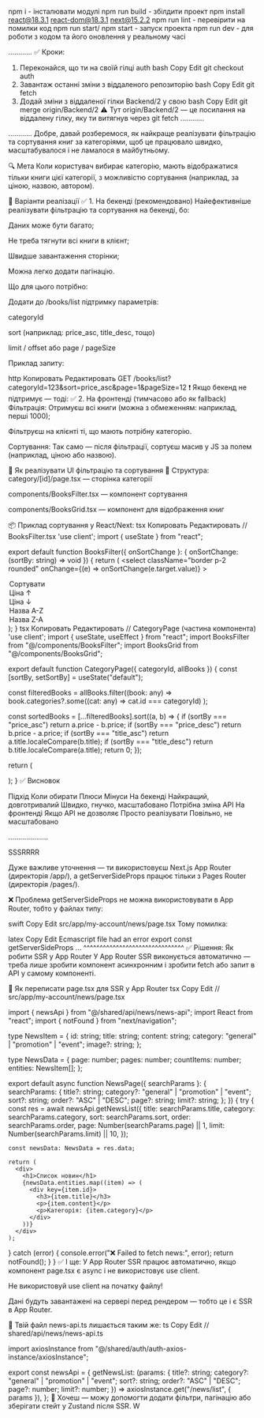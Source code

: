 npm i - інсталювати модулі
npm run build - збілдити проект
npm install react@18.3.1 react-dom@18.3.1 next@15.2.2
npm run lint - перевірити на помилки код
npm run start/ npm start - запуск проекта
npm run dev - для роботи з кодом та його оновлення у реальному часі

............
✅ Кроки:

1. Переконайся, що ти на своїй гілці auth
   bash
   Copy
   Edit
   git checkout auth
2. Завантаж останні зміни з віддаленого репозиторію
   bash
   Copy
   Edit
   git fetch
3. Додай зміни з віддаленої гілки Backend/2 у свою
   bash
   Copy
   Edit
   git merge origin/Backend/2
   ⚠️ Тут origin/Backend/2 — це посилання на віддалену гілку, яку ти витягнув через git fetch
   ............

............
Добре, давай розберемося, як найкраще реалізувати фільтрацію та сортування книг за категоріями, щоб це працювало швидко, масштабувалося і не ламалося в майбутньому.

🔍 Мета
Коли користувач вибирає категорію, мають відображатися тільки книги цієї категорії, з можливістю сортування (наприклад, за ціною, назвою, автором).

🔧 Варіанти реалізації
✅ 1. На бекенді (рекомендовано)
Найефективніше реалізувати фільтрацію та сортування на бекенді, бо:

Даних може бути багато;

Не треба тягнути всі книги в клієнт;

Швидше завантаження сторінки;

Можна легко додати пагінацію.

Що для цього потрібно:

Додати до /books/list підтримку параметрів:

categoryId

sort (наприклад: price_asc, title_desc, тощо)

limit / offset або page / pageSize

Приклад запиту:

http
Копировать
Редактировать
GET /books/list?categoryId=123&sort=price_asc&page=1&pageSize=12
❗ Якщо бекенд не підтримує — тоді:
✅ 2. На фронтенді (тимчасово або як fallback)
Фільтрація:
Отримуєш всі книги (можна з обмеженням: наприклад, перші 1000);

Фільтруєш на клієнті ті, що мають потрібну категорію.

Сортування:
Так само — після фільтрації, сортуєш масив у JS за полем (наприклад, ціною або назвою).

🧩 Як реалізувати UI фільтрацію та сортування
📁 Структура:
category/[id]/page.tsx — сторінка категорії

components/BooksFilter.tsx — компонент сортування

components/BooksGrid.tsx — компонент для відображення книг

📦 Приклад сортування у React/Next:
tsx
Копировать
Редактировать
// BooksFilter.tsx
'use client';
import { useState } from "react";

export default function BooksFilter({ onSortChange }: { onSortChange: (sortBy: string) => void }) {
return (
<select
className="border p-2 rounded"
onChange={(e) => onSortChange(e.target.value)} >

<option value="default">Сортувати</option>
<option value="price_asc">Ціна ↑</option>
<option value="price_desc">Ціна ↓</option>
<option value="title_asc">Назва A-Z</option>
<option value="title_desc">Назва Z-A</option>
</select>
);
}
tsx
Копировать
Редактировать
// CategoryPage (частина компонента)
'use client';
import { useState, useEffect } from "react";
import BooksFilter from "@/components/BooksFilter";
import BooksGrid from "@/components/BooksGrid";

export default function CategoryPage({ categoryId, allBooks }) {
const [sortBy, setSortBy] = useState("default");

const filteredBooks = allBooks.filter((book: any) =>
book.categories?.some((cat: any) => cat.id === categoryId)
);

const sortedBooks = [...filteredBooks].sort((a, b) => {
if (sortBy === "price_asc") return a.price - b.price;
if (sortBy === "price_desc") return b.price - a.price;
if (sortBy === "title_asc") return a.title.localeCompare(b.title);
if (sortBy === "title_desc") return b.title.localeCompare(a.title);
return 0;
});

return (

<div>
<BooksFilter onSortChange={setSortBy} />
<BooksGrid books={sortedBooks} />
</div>
);
}
✅ Висновок

Підхід Коли обирати Плюси Мінуси
На бекенді Найкращий, довготривалий Швидко, гнучко, масштабовано Потрібна зміна API
На фронтенді Якщо API не дозволяє Просто реалізувати Повільно, не масштабовано

....................

SSSRRRR

Дуже важливе уточнення — ти використовуєш Next.js App Router (директорія /app/), а getServerSideProps працює тільки з Pages Router (директорія /pages/).

❌ Проблема
getServerSideProps не можна використовувати в App Router, тобто у файлах типу:

swift
Copy
Edit
src/app/my-account/news/page.tsx
Тому помилка:

latex
Copy
Edit
Ecmascript file had an error
export const getServerSideProps ...
^^^^^^^^^^^^^^^^^^^^^^^^^^^^^^^
✅ Рішення: Як робити SSR у App Router
У App Router SSR виконується автоматично — треба лише зробити компонент асинхронним і зробити fetch або запит в API у самому компоненті.

🔧 Як переписати page.tsx для SSR у App Router
tsx
Copy
Edit
// src/app/my-account/news/page.tsx

import { newsApi } from "@/shared/api/news/news-api";
import React from "react";
import { notFound } from "next/navigation";

type NewsItem = {
id: string;
title: string;
content: string;
category: "general" | "promotion" | "event";
image?: string;
};

type NewsData = {
page: number;
pages: number;
countItems: number;
entities: NewsItem[];
};

export default async function NewsPage({ searchParams }: {
searchParams: {
title?: string;
category?: "general" | "promotion" | "event";
sort?: string;
order?: "ASC" | "DESC";
page?: string;
limit?: string;
};
}) {
try {
const res = await newsApi.getNewsList({
title: searchParams.title,
category: searchParams.category,
sort: searchParams.sort,
order: searchParams.order,
page: Number(searchParams.page) || 1,
limit: Number(searchParams.limit) || 10,
});

    const newsData: NewsData = res.data;

    return (
      <div>
        <h1>Список новин</h1>
        {newsData.entities.map((item) => (
          <div key={item.id}>
            <h3>{item.title}</h3>
            <p>{item.content}</p>
            <p>Категорія: {item.category}</p>
          </div>
        ))}
      </div>
    );

} catch (error) {
console.error("❌ Failed to fetch news:", error);
return notFound();
}
}
✅ І ще:
У App Router SSR працює автоматично, якщо компонент page.tsx є async і не використовує use client.

Не використовуй use client на початку файлу!

Дані будуть завантажені на сервері перед рендером — тобто це і є SSR в App Router.

🧩 Твій файл news-api.ts лишається таким же:
ts
Copy
Edit
// shared/api/news/news-api.ts

import axiosInstance from "@/shared/auth/auth-axios-instance/axiosInstance";

export const newsApi = {
getNewsList: (params: {
title?: string;
category?: "general" | "promotion" | "event";
sort?: string;
order?: "ASC" | "DESC";
page?: number;
limit?: number;
}) => axiosInstance.get("/news/list", { params }),
};
🔄 Хочеш — можу допомогти додати фільтри, пагінацію або зберігати стейт у Zustand після SSR.
W
